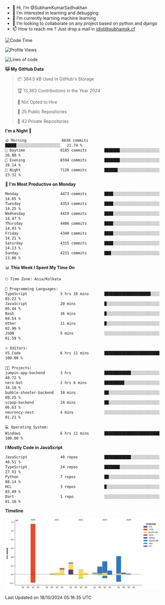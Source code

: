 - 👋 Hi, I’m @SubhamKumarSadhukhan
- 👀 I’m interested in learning and debugging
- 🌱 I’m currently learning machine learning
- 💞️ I’m looking to collaborate on any project based on python and django
- 📫 How to reach me ?
      Just drop a mail in idiot@subhamsk.cf

<!---
SubhamKumarSadhukhan/SubhamKumarSadhukhan is a ✨ special ✨ repository because its `README.md` (this file) appears on your GitHub profile.
You can click the Preview link to take a look at your changes.
--->


<!--START_SECTION:waka-->
![Code Time](http://img.shields.io/badge/Code%20Time-2%2C561%20hrs%2027%20mins-blue)

![Profile Views](http://img.shields.io/badge/Profile%20Views-0-blue)

![Lines of code](https://img.shields.io/badge/From%20Hello%20World%20I%27ve%20Written-2.8%20million%20lines%20of%20code-blue)

**🐱 My GitHub Data** 

> 📦 384.5 kB Used in GitHub's Storage 
 > 
> 🏆 13,363 Contributions in the Year 2024
 > 
> 🚫 Not Opted to Hire
 > 
> 📜 25 Public Repositories 
 > 
> 🔑 42 Private Repositories 
 > 
**I'm a Night 🦉** 

```text
🌞 Morning                6638 commits        █████░░░░░░░░░░░░░░░░░░░░   21.74 % 
🌆 Daytime                8185 commits        ███████░░░░░░░░░░░░░░░░░░   26.80 % 
🌃 Evening                8594 commits        ███████░░░░░░░░░░░░░░░░░░   28.14 % 
🌙 Night                  7120 commits        ██████░░░░░░░░░░░░░░░░░░░   23.32 % 
```
📅 **I'm Most Productive on Monday** 

```text
Monday                   4473 commits        ████░░░░░░░░░░░░░░░░░░░░░   14.65 % 
Tuesday                  4353 commits        ████░░░░░░░░░░░░░░░░░░░░░   14.25 % 
Wednesday                4419 commits        ████░░░░░░░░░░░░░░░░░░░░░   14.47 % 
Thursday                 4406 commits        ████░░░░░░░░░░░░░░░░░░░░░   14.43 % 
Friday                   4340 commits        ████░░░░░░░░░░░░░░░░░░░░░   14.21 % 
Saturday                 4315 commits        ████░░░░░░░░░░░░░░░░░░░░░   14.13 % 
Sunday                   4231 commits        ███░░░░░░░░░░░░░░░░░░░░░░   13.86 % 
```


📊 **This Week I Spent My Time On** 

```text
🕑︎ Time Zone: Asia/Kolkata

💬 Programming Languages: 
TypeScript               5 hrs 16 mins       █████████████████████░░░░   85.22 % 
JavaScript               20 mins             █░░░░░░░░░░░░░░░░░░░░░░░░   05.44 % 
Bash                     16 mins             █░░░░░░░░░░░░░░░░░░░░░░░░   04.54 % 
Other                    11 mins             █░░░░░░░░░░░░░░░░░░░░░░░░   02.96 % 
JSON                     5 mins              ░░░░░░░░░░░░░░░░░░░░░░░░░   01.59 % 

🔥 Editors: 
VS Code                  6 hrs 11 mins       █████████████████████████   100.00 % 

🐱‍💻 Projects: 
jumpin-app-backend       3 hrs               ████████████░░░░░░░░░░░░░   48.72 % 
nero-bot                 2 hrs 6 mins        █████████░░░░░░░░░░░░░░░░   34.18 % 
bubble-shooter-backend   34 mins             ██░░░░░░░░░░░░░░░░░░░░░░░   09.25 % 
scoop-backend            24 mins             ██░░░░░░░░░░░░░░░░░░░░░░░   06.63 % 
neuroncy-nest            4 mins              ░░░░░░░░░░░░░░░░░░░░░░░░░   01.21 % 

💻 Operating System: 
Windows                  6 hrs 11 mins       █████████████████████████   100.00 % 
```

**I Mostly Code in JavaScript** 

```text
JavaScript               40 repos            ████████████░░░░░░░░░░░░░   46.51 % 
TypeScript               24 repos            ███████░░░░░░░░░░░░░░░░░░   27.91 % 
Python                   7 repos             ██░░░░░░░░░░░░░░░░░░░░░░░   08.14 % 
HCL                      3 repos             █░░░░░░░░░░░░░░░░░░░░░░░░   03.49 % 
Dart                     1 repo              ░░░░░░░░░░░░░░░░░░░░░░░░░   01.16 % 
```



**Timeline**

![Lines of Code chart](https://raw.githubusercontent.com/SubhamKumarSadhukhan/SubhamKumarSadhukhan/main/assets/bar_graph.png)


 Last Updated on 18/10/2024 05:16:35 UTC
<!--END_SECTION:waka-->
